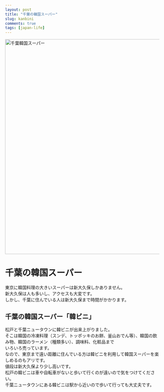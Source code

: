 ```yaml
---
layout: post
title: "千葉の韓国スーパー"
slug: kanbini
comments: true
tags: [japan-life]
---
```

<img src="https://drive.google.com/uc?export=view&id=1VKUhPyfoDj_nB5IDQuDizpUfnkwd7YDu"  width="700" alt="千葉韓国スーパー">

# 千葉の韓国スーパー
東京に韓国料理の大きいスーパーは新大久保しかありません。  
新大久保は人も多いし、アクセスも大変です。  
しかし、千葉に住んでいる人は新大久保まで時間がかかります。  

## 千葉の韓国スーパー「韓ビニ」
松戸と千葉ニュータウンに韓ビニが出来上がりました。  
そこは韓国の冷凍料理（スンデ、トッポッキのお餅、釜山おでん等）、韓国の飲み物、韓国のラーメン（種類多い）、調味料、化粧品まで  
いろいろ売っています。  
なので、東京まで遠い距離に住んでいる方は韓ビニを利用して韓国スーパーを楽しめるのもアリです。  
値段は新大久保より少し高いです。  
松戸の韓ビニは車や自転車がないと歩いて行くのが遠いので気をつけてください。  
千葉ニュータウンにある韓ビニは駅から近いので歩いて行っても大丈夫です。  